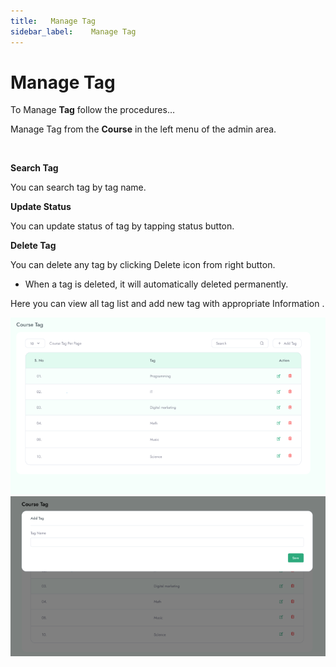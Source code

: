 ```yaml
---
title:   Manage Tag
sidebar_label:    Manage Tag
---
```



# Manage Tag
To Manage **Tag** follow the procedures…

 Manage Tag from the **Course** in the left menu of the admin area.

&nbsp;

**Search Tag**

 You can search tag by tag name.



**Update Status**

 You can update status of tag  by tapping status button.


**Delete Tag**

You can delete any tag by clicking Delete icon from right button. 
- When a tag is deleted, it will automatically deleted permanently.


 Here you can view all tag list and add new tag with appropriate Information .

![FacultyLMS](../assets/faculty/tags.png)
![FacultyLMS](../assets/faculty/add_new_tag.png)



